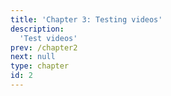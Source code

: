```yaml
---
title: 'Chapter 3: Testing videos'
description:
  'Test videos'
prev: /chapter2
next: null
type: chapter
id: 2
---
```



<exercise id="1" title="General information">



</exercise>
